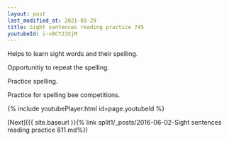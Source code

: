 ```yaml
---
layout: post
last_modified_at: 2021-03-29
title: Sight sentences reading practice 745
youtubeId: i-vBCY23XjM
---
```

 
 
Helps to learn sight words and their spelling.

Opportunitiy to repeat the spelling. 

Practice spelling. 
 
Practice for spelling bee competitions. 
 
{% include youtubePlayer.html id=page.youtubeId %}
 
 

[Next]({{ site.baseurl }}{% link  split1/_posts/2016-06-02-Sight sentences reading practice 811.md%})
 
